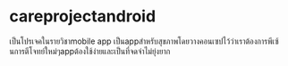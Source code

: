 # careprojectandroid
เป็นโปรเจคในรายวิชาmobile app เป็นappสำหรับสุขภาพโดยวางคอนเซปไว้ว่าเราต้องการพีเซ้นการตีโจทย์ใหม่ๆappต้องใช้ง่ายและเป็นที่จดจำไม่ยุ่งยาก
